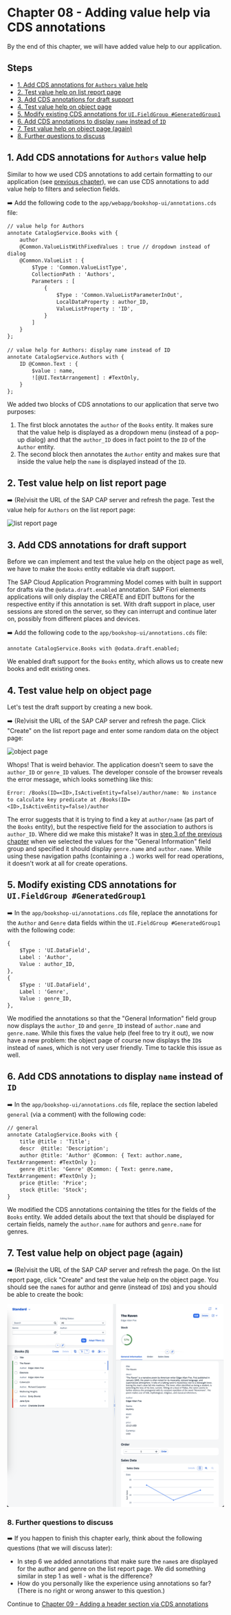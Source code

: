 # Chapter 08 - Adding value help via CDS annotations

By the end of this chapter, we will have added value help to our application.

## Steps

- [1. Add CDS annotations for `Authors` value help](#1-add-cds-annotations-for-authors-value-help)<br>
- [2. Test value help on list report page](#2-test-value-help-on-list-report-page)<br>
- [3. Add CDS annotations for draft support](#3-add-cds-annotations-for-draft-support)<br>
- [4. Test value help on object page](#4-test-value-help-on-object-page)<br>
- [5. Modify existing CDS annotations for `UI.FieldGroup #GeneratedGroup1`](#5-modify-existing-cds-annotations-for-uifieldgroup-generatedgroup1)<br>
- [6. Add CDS annotations to display `name` instead of `ID`](#6-add-cds-annotations-to-display-name-instead-of-id)<br>
- [7. Test value help on object page (again)](#7-test-value-help-on-object-page-again)<br>
- [8. Further questions to discuss](#8-further-questions-to-discuss)<br>

## 1. Add CDS annotations for `Authors` value help

Similar to how we used CDS annotations to add certain formatting to our application (see [previous chapter](/chapters/07-formatting-via-cds-annotations)), we can use CDS annotations to add value help to filters and selection fields.

➡️ Add the following code to the `app/webapp/bookshop-ui/annotations.cds` file:

```cds
// value help for Authors
annotate CatalogService.Books with {
    author 
    @Common.ValueListWithFixedValues : true // dropdown instead of dialog
    @Common.ValueList : {
        $Type : 'Common.ValueListType',
        CollectionPath : 'Authors',
        Parameters : [
            {
                $Type : 'Common.ValueListParameterInOut',
                LocalDataProperty : author_ID,
                ValueListProperty : 'ID',
            }
        ]
    }
};

// value help for Authors: display name instead of ID
annotate CatalogService.Authors with {
    ID @Common.Text : {
        $value : name,
        ![@UI.TextArrangement] : #TextOnly,
    }
};
```

We added two blocks of CDS annotations to our application that serve two purposes:
1. The first block annotates the `author` of the `Books` entity. It makes sure that the value help is displayed as a dropdown menu (instead of a pop-up dialog) and that the `author_ID` does in fact point to the `ID` of the `Author` entity.
2. The second block then annotates the `Author` entity and makes sure that inside the value help the `name` is displayed instead of the `ID`.

## 2. Test value help on list report page

➡️ (Re)visit the URL of the SAP CAP server and refresh the page. Test the value help for `Authors` on the list report page:

![list report page](list-report-page.png)

## 3. Add CDS annotations for draft support

Before we can implement and test the value help on the object page as well, we have to make the `Books` entity editable via draft support.

The SAP Cloud Application Programming Model comes with built in support for drafts via the `@odata.draft.enabled` annotation. SAP Fiori elements applications will only display the CREATE and EDIT buttons for the respective entity if this annotation is set. With draft support in place, user sessions are stored on the server, so they can interrupt and continue later on, possibly from different places and devices.

➡️ Add the following code to the `app/bookshop-ui/annotations.cds` file:

```cds
annotate CatalogService.Books with @odata.draft.enabled;
```

We enabled draft support for the `Books` entity, which allows us to create new books and edit existing ones.

## 4. Test value help on object page

Let's test the draft support by creating a new book.

➡️ (Re)visit the URL of the SAP CAP server and refresh the page. Click "Create" on the list report page and enter some random data on the object page:

![object page](object-page.png)

Whops! That is weird behavior. The application doesn't seem to save the `author_ID` or `genre_ID` values. The developer console of the browser reveals the error message, which looks something like this:

```text
Error: /Books(ID=<ID>,IsActiveEntity=false)/author/name: No instance to calculate key predicate at /Books(ID=<ID>,IsActiveEntity=false)/author
```

The error suggests that it is trying to find a key at `author/name` (as part of the `Books` entity), but the respective field for the association to authors is `author_ID`. Where did we make this mistake? It was in [step 3 of the previous chapter](/chapters/07-formatting-via-cds-annotations/#3-add-cds-annotations-for-the-object-page) when we selected the values for the "General Information" field group and specified it should display `genre.name` and `author.name`. While using these navigation paths (containing a `.`) works well for read operations, it doesn't work at all for create operations.

## 5. Modify existing CDS annotations for `UI.FieldGroup #GeneratedGroup1`

➡️ In the `app/bookshop-ui/annotations.cds` file, replace the annotations for the `Author` and `Genre` data fields within the `UI.FieldGroup #GeneratedGroup1` with the following code:

```cds
{
    $Type : 'UI.DataField',
    Label : 'Author',
    Value : author_ID,
},
{
    $Type : 'UI.DataField',
    Label : 'Genre',
    Value : genre_ID,
},
```

We modified the annotations so that the "General Information" field group now displays the `author_ID` and `genre_ID` instead of `author.name` and `genre.name`. While this fixes the value help (feel free to try it out), we now have a new problem: the object page of course now displays the `ID`s instead of `name`s, which is not very user friendly. Time to tackle this issue as well.

## 6. Add CDS annotations to display `name` instead of `ID`

➡️ In the `app/bookshop-ui/annotations.cds` file, replace the section labeled `general` (via a comment) with the following code:

```cds
// general
annotate CatalogService.Books with {
    title @title : 'Title';
    descr  @title: 'Description';
    author @title: 'Author' @Common: { Text: author.name, TextArrangement: #TextOnly };
    genre @title: 'Genre' @Common: { Text: genre.name, TextArrangement: #TextOnly };
    price @title: 'Price';
    stock @title: 'Stock';
}
```

We modified the CDS annotations containing the titles for the fields of the `Books` entity. We added details about the text that should be displayed for certain fields, namely the `author.name` for authors and `genre.name` for genres.   

## 7. Test value help on object page (again)

➡️ (Re)visit the URL of the SAP CAP server and refresh the page. On the list report page, click "Create" and test the value help on the object page. You should see the `name`s for author and genre (instead of `ID`s) and you should be able to create the book:

![app](app.png)

### 8. Further questions to discuss

➡️ If you happen to finish this chapter early, think about the following questions (that we will discuss later):

- In step 6 we added annotations that make sure the `name`s are displayed for the author and genre on the list report page. We did something similar in step 1 as well - what is the difference?
- How do you personally like the experience using annotations so far? (There is no right or wrong answer to this question.)

Continue to [Chapter 09 - Adding a header section via CDS annotations](/chapters/09-header-section-via-cds-annotations/)
